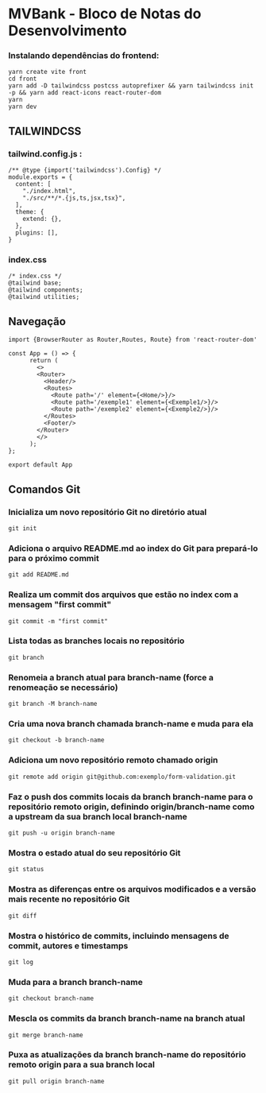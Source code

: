 # MVBank - Bloco de Notas do Desenvolvimento

### Instalando dependências do frontend: 

    yarn create vite front
    cd front
    yarn add -D tailwindcss postcss autoprefixer && yarn tailwindcss init -p && yarn add react-icons react-router-dom
    yarn
    yarn dev

## TAILWINDCSS
### tailwind.config.js : 

    /** @type {import('tailwindcss').Config} */
    module.exports = {
      content: [
        "./index.html",
        "./src/**/*.{js,ts,jsx,tsx}",
      ],
      theme: {
        extend: {},
      },
      plugins: [],
    }

### index.css

    /* index.css */
    @tailwind base;
    @tailwind components;
    @tailwind utilities;

## Navegação

    import {BrowserRouter as Router,Routes, Route} from 'react-router-dom'
    
    const App = () => {
          return (
            <>
            <Router>
              <Header/>
              <Routes>
                <Route path='/' element={<Home/>}/>
                <Route path='/exemple1' element={<Exemple1/>}/>
                <Route path='/exemple2' element={<Exemple2/>}/>
              </Routes>
              <Footer/>
            </Router>
            </>
          );
    };
    
    export default App

## Comandos Git

### Inicializa um novo repositório Git no diretório atual
    git init

### Adiciona o arquivo README.md ao index do Git para prepará-lo para o próximo commit
    git add README.md

### Realiza um commit dos arquivos que estão no index com a mensagem "first commit"
    git commit -m "first commit"

### Lista todas as branches locais no repositório
    git branch

### Renomeia a branch atual para branch-name (force a renomeação se necessário)
    git branch -M branch-name

### Cria uma nova branch chamada branch-name e muda para ela
    git checkout -b branch-name

### Adiciona um novo repositório remoto chamado origin
    git remote add origin git@github.com:exemplo/form-validation.git

### Faz o push dos commits locais da branch branch-name para o repositório remoto origin, definindo origin/branch-name como a upstream da sua branch local branch-name
    git push -u origin branch-name

### Mostra o estado atual do seu repositório Git
    git status

### Mostra as diferenças entre os arquivos modificados e a versão mais recente no repositório Git
    git diff

### Mostra o histórico de commits, incluindo mensagens de commit, autores e timestamps
    git log

### Muda para a branch branch-name
    git checkout branch-name

### Mescla os commits da branch branch-name na branch atual
    git merge branch-name

### Puxa as atualizações da branch branch-name do repositório remoto origin para a sua branch local
    git pull origin branch-name


